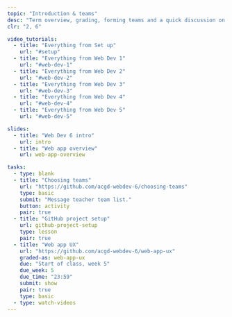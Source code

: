 ```yaml
---
topic: "Introduction & teams"
desc: "Term overview, grading, forming teams and a quick discussion on the term’s agile process."
clr: "2, 6"

video_tutorials:
  - title: "Everything from Set up"
    url: "#setup"
  - title: "Everything from Web Dev 1"
    url: "#web-dev-1"
  - title: "Everything from Web Dev 2"
    url: "#web-dev-2"
  - title: "Everything from Web Dev 3"
    url: "#web-dev-3"
  - title: "Everything from Web Dev 4"
    url: "#web-dev-4"
  - title: "Everything from Web Dev 5"
    url: "#web-dev-5"

slides:
  - title: "Web Dev 6 intro"
    url: intro
  - title: "Web app overview"
    url: web-app-overview

tasks:
  - type: blank
  - title: "Choosing teams"
    url: "https://github.com/acgd-webdev-6/choosing-teams"
    type: basic
    submit: "Message teacher team list."
    button: activity
    pair: true
  - title: "GitHub project setup"
    url: github-project-setup
    type: lesson
    pair: true
  - title: "Web app UX"
    url: "https://github.com/acgd-webdev-6/web-app-ux"
    graded-as: web-app-ux
    due: "Start of class, week 5"
    due_week: 5
    due_time: "23:59"
    submit: show
    pair: true
    type: basic
  - type: watch-videos
---
```

